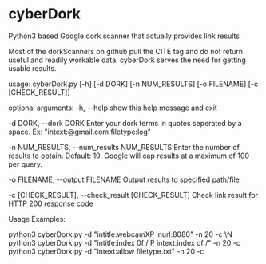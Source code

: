 # cyberDork
Python3 based Google dork scanner that actually provides link results

Most of the dorkScanners on github pull the CITE tag and do not return useful and readily workable data.  cyberDork serves the need for getting usable results.


usage: cyberDork.py [-h] [-d DORK] [-n NUM_RESULTS] [-o FILENAME] [-c [CHECK_RESULT]]

optional arguments:
  -h, --help            show this help message and exit
  
  -d DORK, --dork DORK  Enter your dork terms in quotes seperated by a space. Ex: "intext:@gmail.com filetype:log"
  
  -n NUM_RESULTS, --num_results NUM_RESULTS
                        Enter the number of results to obtain. Default: 10. Google will cap results at a maximum of
                        100 per query.
                        
  -o FILENAME, --output FILENAME
                        Output results to specified path/file
                        
  -c [CHECK_RESULT], --check_result [CHECK_RESULT]
                        Check link result for HTTP 200 response code

Usage Examples:

python3 cyberDork.py -d "intitle:webcamXP inurl:8080" -n 20 -c \N
python3 cyberDork.py -d "intitle:index 0f / P intext:index of /" -n 20 -c
python3 cyberDork.py -d "intext:allow filetype.txt" -n 20 -c

